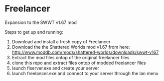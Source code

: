 Freelancer
==========

Expansion to the SWWT v1.67 mod

Steps to get up and running:

1. Download and install a fresh copy of Freelancer
2. Download the the Shattered Worlds mod v1.67 from here: http://www.moddb.com/mods/shattered-worlds/downloads/swwt-v167
3. Extract the mod files ontop of the original freelancer files	
4. clone this repo and extract files ontop of modded freelancer files
5. launch flserver.exe and create your server
6. launch freelancer.exe and connect to your server through the lan menu

